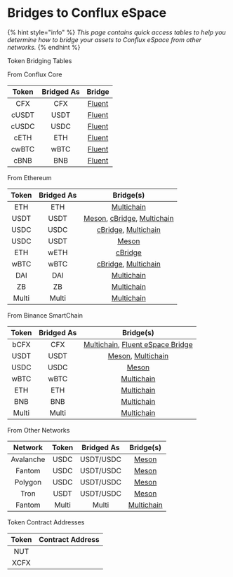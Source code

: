 # Bridges to Conflux eSpace

{% hint style="info" %}
_This page contains quick access tables to help you determine how to bridge your assets to Conflux eSpace from other networks._
{% endhint %}

Token Bridging Tables

From Conflux Core

| Token  | Bridged As  |             Bridge              |
| :----: | :---------: | :-----------------------------: |
|   CFX  |     CFX     | [Fluent](http://link-pending/)  |
|  cUSDT |     USDT    | [Fluent](http://link-pending/)  |
|  cUSDC |     USDC    | [Fluent](http://link-pending/)  |
|  cETH  |     ETH     | [Fluent](http://link-pending/)  |
|  cwBTC |     wBTC    | [Fluent](http://link-pending/)  |
|  cBNB  |     BNB     | [Fluent](http://link-pending/)  |

From Ethereum&#x20;

| Token  | Bridged As  |                                              Bridge(s)                                              |
| :----: | :---------: | :-------------------------------------------------------------------------------------------------: |
|   ETH  |     ETH     |                                 [Multichain](http://link-pending/)                                  |
|  USDT  |     USDT    | [Meson](http://link-pending/), [cBridge](http://link-pending/), [Multichain](http://link-pending/)  |
|  USDC  |     USDC    |                 [cBridge](http://link-pending/), [Multichain](http://link-pending/)                 |
|  USDC  |     USDT    |                                    [Meson](http://link-pending/)                                    |
|   ETH  |     wETH    |                                   [cBridge](http://link-pending/)                                   |
|  wBTC  |     wBTC    |                 [cBridge](http://link-pending/), [Multichain](http://link-pending/)                 |
|   DAI  |     DAI     |                                 [Multichain](http://link-pending/)                                  |
|   ZB   |      ZB     |                                 [Multichain](http://link-pending/)                                  |
|  Multi |    Multi    |                                 [Multichain](http://link-pending/)                                  |

From Binance SmartChain

| Token  | Bridged As  |                                                         Bridge(s)                                                         |
| :----: | :---------: | :-----------------------------------------------------------------------------------------------------------------------: |
|  bCFX  |     CFX     | [Multichain](https://conflux.multichain.org/), [Fluent eSpace Bridge](https://confluxhub.io/espace-bridge/bsc-esapce-cfx) |
|  USDT  |     USDT    |                         [Meson](http://meson.fi/), [Multichain](https://conflux.multichain.org/)                          |
|  USDC  |     USDC    |                                                 [Meson](http://meson.fi/)                                                 |
|  wBTC  |     wBTC    |                                       [Multichain](https://conflux.multichain.org/)                                       |
|   ETH  |     ETH     |                                       [Multichain](https://conflux.multichain.org/)                                       |
|   BNB  |     BNB     |                                       [Multichain](https://conflux.multichain.org/)                                       |
|  Multi |    Multi    |                                       [Multichain](https://conflux.multichain.org/)                                       |

From Other Networks&#x20;

|  Network  | Token  | Bridged As  |                   Bridge(s)                    |
| :-------: | :----: | :---------: | :--------------------------------------------: |
| Avalanche |  USDC  |  USDT/USDC  |           [Meson](http://meson.fi/)            |
|   Fantom  |  USDC  |  USDT/USDC  |           [Meson](http://meson.fi/)            |
|  Polygon  |  USDC  |  USDT/USDC  |           [Meson](http://meson.fi/)            |
|    Tron   |  USDT  |  USDT/USDC  |           [Meson](http://meson.fi/)            |
|   Fantom  |  Multi |    Multi    | [Multichain](https://conflux.multichain.org/)  |

Token Contract Addresses

| Token  | Contract Address  |
| :----: | :---------------: |
|   NUT  |                   |
|  XCFX  |                   |
